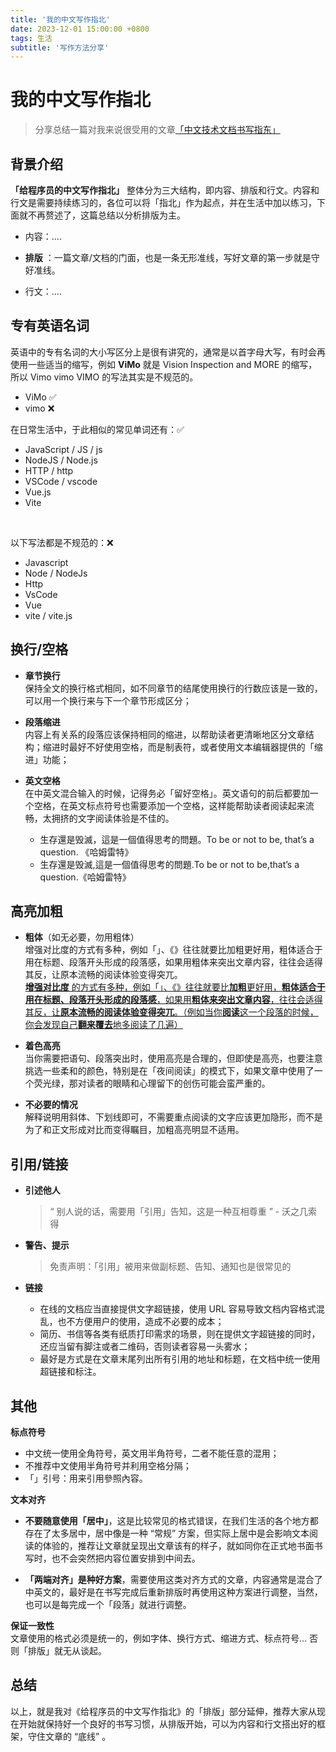```yaml
---
title: '我的中文写作指北'
date: 2023-12-01 15:00:00 +0800
tags: 生活
subtitle: '写作方法分享'
---
```


# 我的中文写作指北

> 分享总结一篇对我来说很受用的文章[「中文技术文档书写指东」](https://sspai.com/post/68349)

## 背景介绍

**「给程序员的中文写作指北」** 整体分为三大结构，即内容、排版和行文。内容和行文是需要持续练习的，各位可以将「指北」作为起点，并在生活中加以练习，下面就不再赘述了，这篇总结以分析排版为主。

- 内容：....

- **排版** ：一篇文章/文档的门面，也是一条无形准线，写好文章的第一步就是守好准线。

- 行文：....

## 专有英语名词

英语中的专有名词的大小写区分上是很有讲究的，通常是以首字母大写，有时会再使用一些适当的缩写，例如 **ViMo** 就是 Vision Inspection and MORE 的缩写，所以 Vimo vimo VIMO 的写法其实是不规范的。

- ViMo ✅
- vimo ❌

在日常生活中，于此相似的常见单词还有：✅

- JavaScript / JS / js
- NodeJS / Node.js
- HTTP / http
- VSCode / vscode
- Vue.js
- Vite

​

以下写法都是不规范的：❌

- Javascript
- Node / NodeJs
- Http
- VsCode
- Vue
- vite / vite.js

## 换行/空格

- **章节换行**  
  保持全文的换行格式相同，如不同章节的结尾使用换行的行数应该是一致的，可以用一个换行来与下一个章节形成区分；

- **段落缩进**  
  内容上有关系的段落应该保持相同的缩进，以帮助读者更清晰地区分文章结构；缩进时最好不好使用空格，而是制表符，或者使用文本编辑器提供的「缩进」功能；

- **英文空格**  
  在中英文混合输入的时候，记得务必「留好空格」。英文语句的前后都要加一个空格，在英文标点符号也需要添加一个空格，这样能帮助读者阅读起来流畅，太拥挤的文字阅读体验是不佳的。
  - 生存還是毁滅，這是一個值得思考的問題。To be or not to be, that’s a question. 《哈姆雷特》
  - 生存還是毁滅,這是一個值得思考的問題.To be or not to be,that’s a question.《哈姆雷特》

## 高亮加粗

- **粗体**（如无必要，勿用粗体）  
  增强对比度的方式有多种，例如「」、《》往往就要比加粗更好用，粗体适合于用在标题、段落开头形成的段落感，如果用粗体来突出文章内容，往往会适得其反，让原本流畅的阅读体验变得突兀。  
  <u>**增强对比度** 的方式有多种，例如「」、《》往往就要比**加粗**更好用，**粗体适合于用在标题、段落开头形成的段落感**，如果用**粗体来突出文章内容**，往往会适得其反，让**原本流畅的阅读体验变得突兀**。（例如当你**阅读**这一个段落的时候，你会发现自己**翻来覆去**地多阅读了几遍）</u>

- **着色高亮**  
  当你需要把语句、段落突出时，使用高亮是合理的，但即使是高亮，也要注意挑选一些柔和的颜色，特别是在「夜间阅读」的模式下，如果文章中使用了一个荧光绿，那对读者的眼睛和心理留下的创伤可能会蛮严重的。

- **不必要的情况**  
  解释说明用斜体、下划线即可，不需要重点阅读的文字应该更加隐形，而不是为了和正文形成对比而变得瞩目，加粗高亮明显不适用。

## 引用/链接

- **引述他人**

  > “ 别人说的话，需要用「引用」告知，这是一种互相尊重 ” - 沃之几索得

- **警告、提示**

  > 免责声明：「引用」被用来做副标题、告知、通知也是很常见的

- **链接**

  - 在线的文档应当直接提供文字超链接，使用 URL 容易导致文档内容格式混乱，也不方便用户的使用，造成不必要的成本；
  - 简历、书信等各类有纸质打印需求的场景，则在提供文字超链接的同时，还应当留有脚注或者二维码，否则读者容易一头雾水；
  - 最好是方式是在文章末尾列出所有引用的地址和标题，在文档中统一使用超链接和标注。

## 其他

**标点符号**

- 中文统一使用全角符号，英文用半角符号，二者不能任意的混用；
- 不推荐中文使用半角符号并利用空格分隔；
- 「」引号：用来引用參照內容。

**文本对齐**

- **不要随意使用「居中」**，这是比较常见的格式错误，在我们生活的各个地方都存在了太多居中，居中像是一种 “常规” 方案，但实际上居中是会影响文本阅读的体验的，推荐让文章就呈现出文章该有的样子，就如同你在正式地书面书写时，也不会突然把内容位置安排到中间去。

- **「两端对齐」是种好方案**，需要使用这类对齐方式的文章，内容通常是混合了中英文的，最好是在书写完成后重新排版时再使用这种方案进行调整，当然，也可以是每完成一个「段落」就进行调整。

**保证一致性**  
​文章使用的格式必须是统一的，例如字体、换行方式、缩进方式、标点符号... 否则「排版」就无从谈起。

## 总结

以上，就是我对《给程序员的中文写作指北》的「排版」部分延伸，推荐大家从现在开始就保持好一个良好的书写习惯，从排版开始，可以为内容和行文搭出好的框架，守住文章的 “底线” 。
